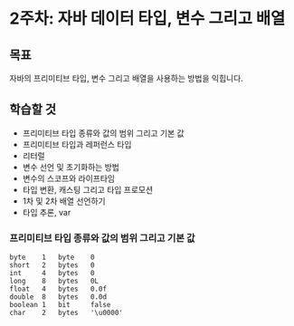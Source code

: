 # 2주차: 자바 데이터 타입, 변수 그리고 배열

## 목표

자바의 프리미티브 타입, 변수 그리고 배열을 사용하는 방법을 익힙니다.

## 학습할 것

- 프리미티브 타입 종류와 값의 범위 그리고 기본 값
- 프리미티브 타입과 레퍼런스 타입
- 리터럴
- 변수 선언 및 초기화하는 방법
- 변수의 스코프와 라이프타임
- 타입 변환, 캐스팅 그리고 타입 프로모션
- 1차 및 2차 배열 선언하기
- 타입 추론, var

### 프리미티브 타입 종류와 값의 범위 그리고 기본 값

```
byte    1   byte    0
short   2   bytes   0
int     4   bytes   0
long    8   bytes   0L
float   4   bytes   0.0f
double  8   bytes   0.0d
boolean 1   bit	    false
char    2   bytes   '\u0000'
```